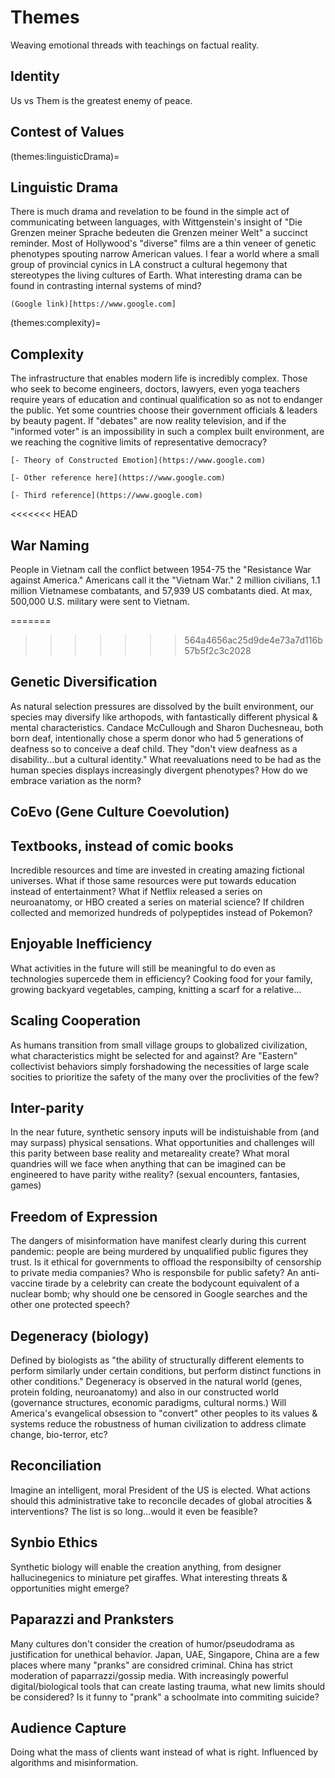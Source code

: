 # Themes
Weaving emotional threads with teachings on factual reality.


## Identity
Us vs Them is the greatest enemy of peace.

## Contest of Values

(themes:linguisticDrama)=
## Linguistic Drama
There is much drama and revelation to be found in the simple act of communicating between languages, with Wittgenstein's insight of "Die Grenzen meiner Sprache bedeuten die Grenzen meiner Welt" a succinct reminder. Most of Hollywood's "diverse" films are a thin veneer of genetic phenotypes spouting narrow American values. I fear a world where a small group of provincial cynics in LA construct a cultural hegemony that stereotypes the living cultures of Earth. What interesting drama can be found in contrasting internal systems of mind? 

```{dropdown} Recommended Reading
(Google link)[https://www.google.com]
```
(themes:complexity)=
## Complexity
The infrastructure that enables modern life is incredibly complex. Those who seek to become engineers, doctors, lawyers, even yoga teachers require years of education and continual qualification so as not to endanger the public. Yet some countries choose their government officials & leaders by beauty pagent. If "debates" are now reality television, and if the "informed voter" is an impossibility in such a complex built environment, are we reaching the cognitive limits of representative democracy?
```{margin} References
[- Theory of Constructed Emotion](https://www.google.com)

[- Other reference here](https://www.google.com)

[- Third reference](https://www.google.com)
```

<<<<<<< HEAD
## War Naming
People in Vietnam call the conflict between 1954-75 the "Resistance War against America." Americans call it the "Vietnam War." 2 million civilians, 1.1 million Vietnamese combatants, and 57,939 US combatants died. At max, 500,000 U.S. military were sent to Vietnam. 


=======
>>>>>>> 564a4656ac25d9de4e73a7d116b57b5f2c3c2028
## Genetic Diversification
As natural selection pressures are dissolved by the built environment, our species may diversify like arthopods, with fantastically different physical & mental characteristics. Candace McCullough and Sharon Duchesneau, both born deaf, intentionally chose a sperm donor who had 5 generations of deafness so to conceive a deaf child. They "don't view deafness as a disability...but a cultural identity." What reevaluations need to be had as the human species displays increasingly divergent phenotypes? How do we embrace variation as the norm?

## CoEvo (Gene Culture Coevolution)


## Textbooks, instead of comic books
Incredible resources and time are invested in creating amazing fictional universes. What if those same resources were put towards education instead of entertainment? What if Netflix released a series on neuroanatomy, or HBO created a series on material science? If children collected and memorized hundreds of polypeptides instead of Pokemon?

## Enjoyable Inefficiency
What activities in the future will still be meaningful to do even as technologies supercede them in efficiency? Cooking food for your family, growing backyard vegetables, camping, knitting a scarf for a relative...

## Scaling Cooperation
As humans transition from small village groups to globalized civilization, what characteristics might be selected for and against? Are "Eastern" collectivist behaviors simply forshadowing the necessities of large scale socities to prioritize the safety of the many over the proclivities of the few?

## Inter-parity
In the near future, synthetic sensory inputs will be indistuishable from (and may surpass) physical sensations. What opportunities and challenges will this parity between base reality and metareality create? What moral quandries will we face when anything that can be imagined can be engineered to have parity withe reality? (sexual encounters, fantasies, games)

## Freedom of Expression
The dangers of misinformation have manifest clearly during this current pandemic: people are being murdered by unqualified public figures they trust. Is it ethical for governments to offload the responsibilty of censorship to private media companies? Who is responsbile for public safety? An anti-vaccine tirade by a celebrity can create the bodycount equivalent of a nuclear bomb; why should one be censored in Google searches and the other one protected speech?

## Degeneracy (biology)
Defined by biologists as "the ability of structurally different elements to perform similarly under certain conditions, but perform distinct functions in other conditions." Degeneracy is observed in the natural world (genes, protein folding, neuroanatomy) and also in our constructed world (governance structures, economic paradigms, cultural norms.) Will America's evangelical obsession to "convert" other peoples to its values & systems reduce the robustness of human civilization to address climate change, bio-terror, etc?

## Reconciliation
Imagine an intelligent, moral President of the US is elected. What actions should this administrative take to reconcile decades of global atrocities & interventions? The list is so long...would it even be feasible?

## Synbio Ethics
Synthetic biology will enable the creation anything, from designer hallucinegenics to miniature pet giraffes. What interesting threats & opportunities might emerge? 

## Paparazzi and Pranksters
Many cultures don't consider the creation of humor/pseudodrama as justification for unethical behavior. Japan, UAE, Singapore, China are a few places where many "pranks" are considred criminal. China has strict moderation of paparrazzi/gossip media. With increasingly powerful digital/biological tools that can create lasting trauma, what new limits should be considered? Is it funny to "prank" a schoolmate into commiting suicide?


## Audience Capture
Doing what the mass of clients want instead of what is right. Influenced by algorithms and misinformation.